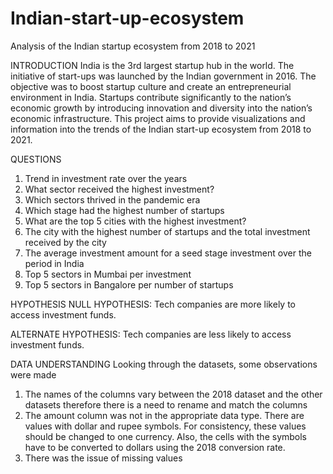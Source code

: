 # Indian-start-up-ecosystem
Analysis of the Indian startup ecosystem from 2018 to 2021

INTRODUCTION
India is the 3rd largest startup hub in the world. The initiative of start-ups was launched by the Indian government in 2016. The objective was to boost startup culture and create an entrepreneurial environment in India. Startups contribute significantly to the nation’s economic growth by introducing innovation and diversity into the nation’s economic infrastructure.
This project aims to provide visualizations and information into the trends of the Indian start-up ecosystem from 2018 to 2021.

QUESTIONS
1.	Trend in investment rate over the years
2.	What sector received the highest investment?
3.	Which sectors thrived in the pandemic era
4.	Which stage had the highest number of startups
5.	What are the top 5 cities with the highest investment?
6.	The city with the highest number of startups and the total investment received by the city
7.	The average investment amount for a seed stage investment over the period in India
8.	Top 5 sectors in Mumbai per investment
9.	Top 5 sectors in Bangalore per number of startups

HYPOTHESIS
NULL HYPOTHESIS: Tech companies are more likely to access investment funds.

ALTERNATE HYPOTHESIS: Tech companies are less likely to access investment funds.

DATA UNDERSTANDING
Looking through the datasets, some observations were made
1.	The names of the columns vary between the 2018 dataset and the other datasets therefore there is a need to rename and match the columns
2.	The amount column was not in the appropriate data type. There are values with dollar and rupee symbols. For consistency, these values should be changed to one currency. Also, the cells with the symbols have to be converted to dollars using the 2018 conversion rate.
3.	There was the issue of missing values
